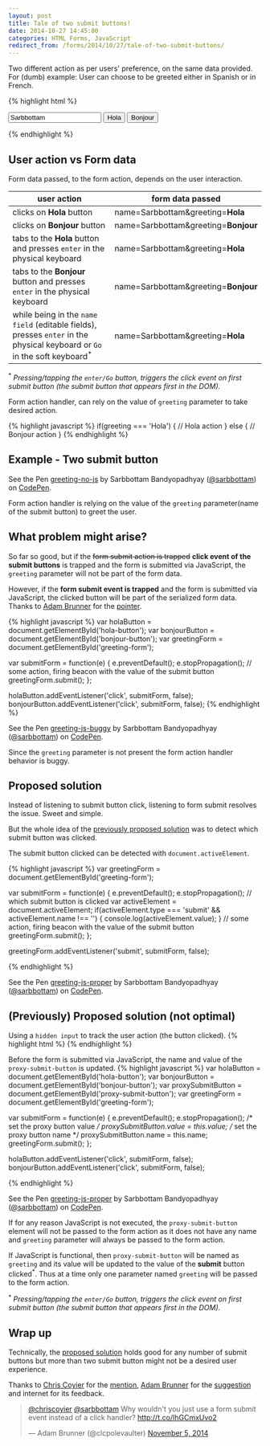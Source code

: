 ```yaml
---
layout: post
title: Tale of two submit buttons!
date: 2014-10-27 14:45:00
categories: HTML Forms, JavaScript
redirect_from: /forms/2014/10/27/tale-of-two-submit-buttons/
---
```


Two different action as per users' preference, on the same data provided.
For (dumb) example: User can choose to be greeted either in Spanish or in French.

{% highlight html %}
<form id="greeting-form" method="get" action="">
  <input type="text" name="name" value="Sarbbottam">

  <input type="submit" id="hola-button" value="Hola" name="greeting">
  <input type="submit" id="bonjour-button" value="Bonjour" name="greeting">
</form>
{% endhighlight %}

<!--more-->

## User action vs Form data

Form data passed, to the form action, depends on the user interaction.

user action  | form data passed
------------- | -------------
clicks on **Hola** button  | name=Sarbbottam&greeting=**Hola**
clicks on **Bonjour** button | name=Sarbbottam&greeting=**Bonjour**
tabs to the **Hola** button and presses ``enter`` in the physical keyboard | name=Sarbbottam&greeting=**Hola**
tabs to the **Bonjour** button and presses ``enter`` in the physical keyboard | name=Sarbbottam&greeting=**Bonjour**
while being in the ``name field`` (editable fields), presses ``enter`` in the physical keyboard or ``Go`` in the soft keyboard<sup>*</sup> | name=Sarbbottam&greeting=**Hola**

<sup>*</sup> *Pressing/tapping the ``enter/Go`` button, triggers the click event on first submit button (the submit button that appears first in the DOM).*

Form action handler, can rely on the value of ``greeting`` parameter to take desired action.

{% highlight javascript %}
if(greeting === 'Hola') {
  // Hola action
} else {
  // Bonjour action
}
{% endhighlight %}

## Example - Two submit button

<p data-height="280" data-theme-id="0" data-slug-hash="fDqIw" data-default-tab="result" data-user="sarbbottam" class='codepen'>See the Pen <a href='http://codepen.io/sarbbottam/pen/fDqIw/'>greeting-no-js</a> by Sarbbottam Bandyopadhyay (<a href='http://codepen.io/sarbbottam'>@sarbbottam</a>) on <a href='http://codepen.io'>CodePen</a>.</p>
<script async src="//codepen.io/assets/embed/ei.js"></script>

Form action handler is relying on the value of the ``greeting`` parameter(name of the submit button) to greet the user.

## What problem might arise?

So far so good, but if the ~~form submit action is trapped~~ **click event of the submit buttons** is trapped and the form is submitted via JavaScript, the ``greeting`` parameter will not be part of the form data.

However, if the **form submit event is trapped** and the form is submitted via JavaScript, the clicked button will be part of the serialized form data.
Thanks to [Adam Brunner](https://twitter.com/clcpolevaulter) for the [pointer](https://twitter.com/clcpolevaulter/status/529822434287841280).

{% highlight javascript %}
var holaButton = document.getElementById('hola-button');
var bonjourButton = document.getElementById('bonjour-button');
var greetingForm = document.getElementById('greeting-form');

var submitForm = function(e) {
  e.preventDefault();
  e.stopPropagation();
  // some action, firing beacon with the value of the submit button
  greetingForm.submit();
};

holaButton.addEventListener('click', submitForm, false);
bonjourButton.addEventListener('click', submitForm, false);
{% endhighlight %}

<p data-height="260" data-theme-id="0" data-slug-hash="jLxKi" data-default-tab="result" data-user="sarbbottam" class='codepen'>See the Pen <a href='http://codepen.io/sarbbottam/pen/jLxKi/'>greeting-js-buggy</a> by Sarbbottam Bandyopadhyay (<a href='http://codepen.io/sarbbottam'>@sarbbottam</a>) on <a href='http://codepen.io'>CodePen</a>.</p>
<script async src="//codepen.io/assets/embed/ei.js"></script>

Since the ``greeting`` parameter is not present the form action handler behavior is buggy.

## Proposed solution

Instead of listening to submit button click, listening to form submit resolves the issue. Sweet and simple.

But the whole idea of the [previously proposed solution](#(previously)-proposed-solution-(not-optimal)) was to detect which submit button was clicked.

The submit button clicked can be detected with ``document.activeElement``.

{% highlight javascript %}
var greetingForm = document.getElementById('greeting-form');

var submitForm = function(e) {
  e.preventDefault();
  e.stopPropagation();
  // which submit button is clicked
  var activeElement = document.activeElement;
  if(activeElement.type === 'submit' && activeElement.name !== '') {
    console.log(activeElement.value);
  }
  // some action, firing beacon with the value of the submit button
  greetingForm.submit();
};

greetingForm.addEventListener('submit', submitForm, false);

{% endhighlight %}

<p data-height="280" data-theme-id="0" data-slug-hash="fkjGH" data-default-tab="result" data-user="sarbbottam" class='codepen'>See the Pen <a href='http://codepen.io/sarbbottam/pen/fkjGH/'>greeting-js-proper</a> by Sarbbottam Bandyopadhyay (<a href='http://codepen.io/sarbbottam'>@sarbbottam</a>) on <a href='http://codepen.io'>CodePen</a>.</p>
<script async src="//assets.codepen.io/assets/embed/ei.js"></script>

## (Previously) Proposed solution (not optimal)

Using a ``hidden input`` to track the user action (the button clicked).
{% highlight html %}
<input type="hidden" id="proxy-submit-button">
{% endhighlight %}

Before the form is submitted via JavaScript, the name and value of the ``proxy-submit-button`` is updated.
{% highlight javascript %}
var holaButton = document.getElementById('hola-button');
var bonjourButton = document.getElementById('bonjour-button');
var proxySubmitButton = document.getElementById('proxy-submit-button');
var greetingForm = document.getElementById('greeting-form');

var submitForm = function(e) {
  e.preventDefault();
  e.stopPropagation();
  /* set the proxy button value */
  proxySubmitButton.value = this.value;
  /* set the proxy button name */
  proxySubmitButton.name = this.name;
  greetingForm.submit();
};

holaButton.addEventListener('click', submitForm, false);
bonjourButton.addEventListener('click', submitForm, false);

{% endhighlight %}

<p data-height="280" data-theme-id="0" data-slug-hash="Biqzu" data-default-tab="result" data-user="sarbbottam" class='codepen'>See the Pen <a href='http://codepen.io/sarbbottam/pen/Biqzu/'>greeting-js-proper</a> by Sarbbottam Bandyopadhyay (<a href='http://codepen.io/sarbbottam'>@sarbbottam</a>) on <a href='http://codepen.io'>CodePen</a>.</p>
<script async src="//codepen.io/assets/embed/ei.js"></script>

If for any reason JavaScript is not executed, the ``proxy-submit-button`` element will not be passed to the form action as it does not have any name and ``greeting`` parameter will always be passed to the form action.

If JavaScript is functional, then ``proxy-submit-button`` will be named as ``greeting`` and its value will be updated to the value of the **submit** button clicked<sup>*</sup>. Thus at a time only one parameter named ``greeting`` will be passed to the form action.

<sup>*</sup> *Pressing/tapping the ``enter/Go`` button, triggers the click event on first submit button (the submit button that appears first in the DOM).*


## Wrap up
Technically, the [proposed solution](#proposed-solution) holds good for any number of submit buttons but more than two submit button might not be a desired user experience.

Thanks to [Chris Coyier](https://twitter.com/chriscoyier) for the [mention](https://twitter.com/chriscoyier/status/527375172136108032), [Adam Brunner](https://twitter.com/clcpolevaulter) for the [suggestion](https://twitter.com/clcpolevaulter/status/529822434287841280) and internet for its feedback.

<blockquote class="twitter-tweet" lang="en"><p><a href="https://twitter.com/chriscoyier">@chriscoyier</a> <a href="https://twitter.com/sarbbottam">@sarbbottam</a> Why wouldn&#39;t you just use a form submit event instead of a click handler? <a href="http://t.co/IhGCmxUvo2">http://t.co/IhGCmxUvo2</a></p>&mdash; Adam Brunner (@clcpolevaulter) <a href="https://twitter.com/clcpolevaulter/status/529822434287841280">November 5, 2014</a></blockquote>
<script async src="//platform.twitter.com/widgets.js" charset="utf-8"></script>
